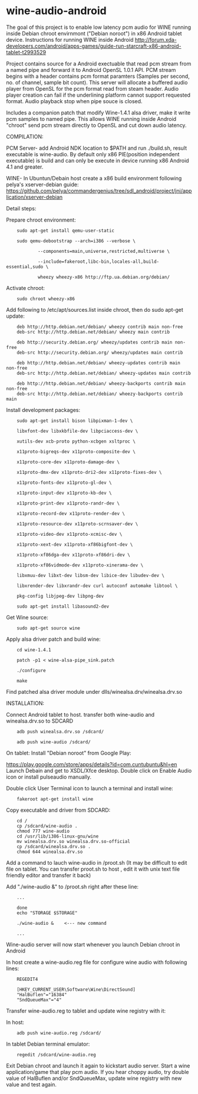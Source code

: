 # wine-audio-android
The goal of this project is to enable low latency pcm audio for WINE running inside Debian chroot envirnmont ("Debian noroot") in x86 Android tablet device. Instructions for running WINE inside Android <http://forum.xda-developers.com/android/apps-games/guide-run-starcraft-x86-android-tablet-t2993529>

Project contains source for a Android exectuable that read pcm stream from a named pipe and forward it to Android OpenSL 1.0.1 API. PCM stream begins with a header contains pcm format paramters  (Samples per second, no. of channel, sample bit count). This server will allocate a buffered audio player from OpenSL for the pcm format read from steam header. Audio player creation can fail if the underlining platform cannot support requested format. Audio playback stop when pipe souce is closed.

Includes a companion patch that modify Wine-1.4.1 alsa driver, make it write pcm samples to named pipe. This allows WINE running inside Android "chroot" send pcm stream directly to OpenSL and cut down audio latency.

COMPILATION:

PCM Server- add Android NDK location to $PATH and run ./build.sh, result executable is wine-audio.
By default only x86 PIE(position independent executable) is build and can only be execute in device running x86 Android 4.1 and greater.

WINE- In Ubuntun/Debain host create a x86 build environment following pelya's xserver-debian guide:
<https://github.com/pelya/commandergenius/tree/sdl_android/project/jni/application/xserver-debian>

Detail steps:

Prepare chroot environment:

        sudo apt-get install qemu-user-static
        
        sudo qemu-debootstrap --arch=i386 --verbose \
        
                --components=main,universe,restricted,multiverse \
                
                --include=fakeroot,libc-bin,locales-all,build-essential,sudo \
                
                wheezy wheezy-x86 http://ftp.ua.debian.org/debian/


Activate chroot: 

        sudo chroot wheezy-x86

Add following to /etc/apt/sources.list inside chroot, then do sudo apt-get update:
        
        deb http://http.debian.net/debian/ wheezy contrib main non-free
        deb-src http://http.debian.net/debian/ wheezy main contrib
        
        deb http://security.debian.org/ wheezy/updates contrib main non-free
        deb-src http://security.debian.org/ wheezy/updates main contrib
        
        deb http://http.debian.net/debian/ wheezy-updates contrib main non-free
        deb-src http://http.debian.net/debian/ wheezy-updates main contrib
        
        deb http://http.debian.net/debian/ wheezy-backports contrib main non-free
        deb-src http://http.debian.net/debian/ wheezy-backports contrib main

Install development packages:

        sudo apt-get install bison libpixman-1-dev \
        
        libxfont-dev libxkbfile-dev libpciaccess-dev \
        
        xutils-dev xcb-proto python-xcbgen xsltproc \
        
        x11proto-bigreqs-dev x11proto-composite-dev \
        
        x11proto-core-dev x11proto-damage-dev \
        
        x11proto-dmx-dev x11proto-dri2-dev x11proto-fixes-dev \
        
        x11proto-fonts-dev x11proto-gl-dev \
        
        x11proto-input-dev x11proto-kb-dev \
        
        x11proto-print-dev x11proto-randr-dev \
        
        x11proto-record-dev x11proto-render-dev \
        
        x11proto-resource-dev x11proto-scrnsaver-dev \
        
        x11proto-video-dev x11proto-xcmisc-dev \
        
        x11proto-xext-dev x11proto-xf86bigfont-dev \
        
        x11proto-xf86dga-dev x11proto-xf86dri-dev \
        
        x11proto-xf86vidmode-dev x11proto-xinerama-dev \
        
        libxmuu-dev libxt-dev libsm-dev libice-dev libudev-dev \
        
        libxrender-dev libxrandr-dev curl autoconf automake libtool \
        
        pkg-config libjpeg-dev libpng-dev
        
        sudo apt-get install libasound2-dev

Get Wine source:

        sudo apt-get source wine

Apply alsa driver patch and build wine:

        cd wine-1.4.1
        
        patch -p1 < wine-alsa-pipe_sink.patch
        
        ./configure
        
        make

Find patched alsa driver module under dlls/winealsa.drv/winealsa.drv.so

INSTALLATION:

Connect Android tablet to host. transfer both wine-audio and winealsa.drv.so to SDCARD

        adb push winealsa.drv.so /sdcard/
        
        adb push wine-audio /sdcard/

On tablet: Install "Debian noroot" from Google Play:

<https://play.google.com/store/apps/details?id=com.cuntubuntu&hl=en>
Launch Debain and get to XSDL/Xfce desktop. Double click on Enable Audio icon or install pulseaudio manually.

Double click User Terminal icon to launch a terminal and install wine:

        fakeroot apt-get install wine

Copy executable and driver from SDCARD:

        cd /
        cp /sdcard/wine-audio .
        chmod 777 wine-audio  
        cd /usr/lib/i386-linux-gnu/wine
        mv winealsa.drv.so winealsa.drv.so-official
        cp /sdcard/winealsa.drv.so .
        chmod 644 winealsa.drv.so

Add a command to lauch wine-audio in /proot.sh (It may be difficult to edit file on tablet. You can transfer proot.sh to host , edit it with unix text file friendly editor and transfer it back)

Add  "./wine-audio &" to /proot.sh right after these line:

        ...
        
        done
        echo "STORAGE $STORAGE"
        
        ./wine-audio &    <--- new command
        
        ...

Wine-audio server will now start whenever you launch Debian chroot in Android 

In host create a wine-audio.reg file for configure wine audio with following lines:

        REGEDIT4
        
        [HKEY_CURRENT_USER\Software\Wine\DirectSound]
        "HalBuflen"="16384"
        "SndQueueMax"="4"

Transfer wine-audio.reg to tablet and update wine registry with it:

In host:  

        adb push wine-audio.reg /sdcard/
        
In tablet Debian terminal emulator:  

        regedit /sdcard/wine-audio.reg

Exit Debian chroot and launch it again to kickstart audio server. Start a wine application/game that play pcm audio.
If you hear choppy audio, try double value of HalBuflen and/or SndQueueMax, update wine registry with new value and test again.












